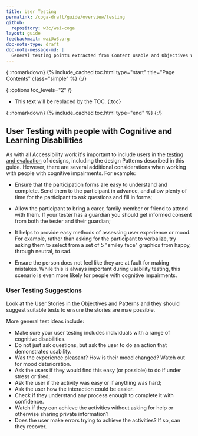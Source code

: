 ```yaml
---
title: User Testing
permalink: /coga-draft/guide/overview/testing
github:
  repository: w3c/wai-coga
layout: guide
feedbackmail: wai@w3.org
doc-note-type: draft
doc-note-message-md: |
  General testing points extracted from Content usable and Objectives with some additions
---
```


{::nomarkdown}
{% include_cached toc.html type="start" title="Page Contents" class="simple" %}
{:/}

{::options toc_levels="2" /}

- This text will be replaced by the TOC.
  {:toc}

{::nomarkdown}
{% include_cached toc.html type="end" %}
{:/}

## User Testing with people with Cognitive and Learning Disabilities

As with all Accessibility work it's important to include users in the [testing and evaluation](https://www.w3.org/WAI/test-evaluate/involving-users/) of designs, including the design Patterns described in this guide. However, there are several additional considerations when working with people with cognitive impairments. For example:

- Ensure that the participation forms are easy to understand and complete. Send them to the participant in advance, and allow plenty of time for the participant to ask questions and fill in forms;

- Allow the participant to bring a carer, family member or friend to attend with them. If your tester has a guardian you should get informed consent from both the tester and their guardian;

- It helps to provide easy methods of assessing user experience or mood. For example, rather than asking for the participant to verbalize, try asking them to select from a set of 5 "smiley face" graphics from happy, through neutral, to sad.

- Ensure the person does not feel like they are at fault for making mistakes. While this is always important during usability testing, this scenario is even more likely for people with cognitive impairments.

### User Testing Suggestions

Look at the User Stories in the Objectives and Patterns and they should suggest suitable tests to ensure the stories are mae possible.

More general test ideas include:

- Make sure your user testing includes individuals with a range of cognitive disabilities.
- Do not just ask questions, but ask the user to do an action that demonstrates usability.
- Was the experience pleasant? How is their mood changed? Watch out for mood deterioration.
- Ask the users if they would find this easy (or possible) to do if under stress or tired;
- Ask the user if the activity was easy or if anything was hard;
- Ask the user how the interaction could be easier.
- Check if they understand any process enough to complete it with confidence.
- Watch if they can achieve the activities without asking for help or otherwise sharing private information?
- Does the user make errors trying to achieve the activities? If so, can they recover.
